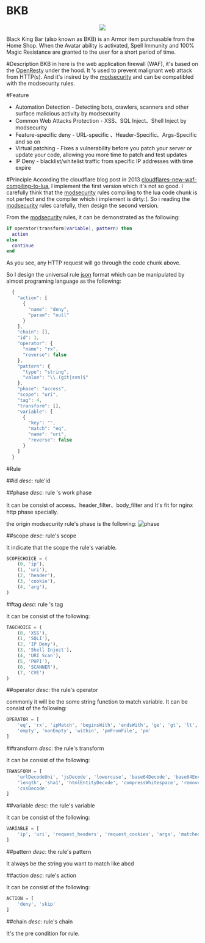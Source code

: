 [modsecurity]: https://www.modsecurity.org
[openresty]: https://github.com/openresty
[json]: http://www.json.org

# BKB
<p align="center">
<img src="https://github.com/x-v8/bkb/blob/master/docs/Black_King_Bar_icon.png" />
</p>
Black King Bar (also known as BKB) is an Armor item purchasable from the Home Shop. When the Avatar ability is activated, Spell Immunity and 100% Magic Resistance are granted to the user for a short period of time.


#Description
BKB in here is the web application firewall (WAF), it's based on the [OpenResty] under the hood.
It 's used to prevent malignant web attack from HTTP(s). And it's insired by the [modsecurity] and can be compatibled with the modsecurity rules.

#Feature
* Automation Detection - Detecting bots, crawlers, scanners and other surface malicious activity by modsecurity
* Common Web Attacks Protection - XSS、SQL Inject、Shell Inject by modsecurity
* Feature-specific deny - URL-specific 、Header-Specific、Args-Specific and so on
* Virtual patching - Fixes a vulnerability before you patch your server or update your code, allowing
you more time to patch and test updates
* IP Deny - blacklist/whitelist traffic from specific IP addresses with time expire 

#Principle
According the cloudflare blog post in 2013 [cloudflares-new-waf-compiling-to-lua](https://blog.cloudflare.com/cloudflares-new-waf-compiling-to-lua/), I implement the first version which it's not so good. I carefully think that the [modsecurity] rules compiling to the lua code chunk is not perfect and the compiler which i implement is dirty:(. So i reading the [modsecurity] rules carefully, then design the second version.

From the [modsecurity] rules, it can be demonstrated as the following:

````lua
if operator(transform(variable), pattern) then
  action
else
  continue
end
````
As you see, any HTTP request will go through the code chunk above.

So I design the universal rule [json] format which can be manipulated by almost programing language as the following:
````javascript
  {
    "action": [
      {
        "name": "deny",
        "param": "null"
      }
    ],
    "chain": [],
    "id": 1,
    "operator": {
      "name": "rx",
      "reverse": false
    },
    "pattern": {
      "type": "string",
      "value": "\\.(git|svn)$"
    },
    "phase": "access",
    "scope": "uri",
    "tag": 4,
    "transform": [],
    "variable": [
      {
        "key": "",
        "match": "eq",
        "name": "uri",
        "reverse": false
      }
    ]
  }
````

#Rule

##id
*desc*: rule'id


##phase
*desc*: rule 's work phase

It can be consist of access、header_filter、body_filter and It's fit for nginx http phase specially.

the origin modsecurity rule's phase is the following:
![phase](https://github.com/x-v8/bkb/blob/master/docs/modsecurity.jpeg)


##scope
*desc*: rule's scope

It indicate that the scope the rule's variable.

````python
SCOPECHOICE = (
    (0, 'ip'),
    (1, 'uri'),
    (2, 'header'),
    (3, 'cookie'),
    (4, 'arg'),
)
````


##tag
*desc*: rule 's tag

It can be consist of the following:

````python
TAGCHOICE = (
    (0, 'XSS'),
    (1, 'SQLI'),
    (2, 'IP Deny'),
    (3, 'Shell Inject'),
    (4, 'URI Scan'),
    (5, 'PHPI'),
    (6, 'SCANNER'),
    (7, 'CVE')
)
````

##operator
*desc*: the rule's operator

commonly it will be the some string function to match variable. It can be consist of the following:
````python
OPERATOR = [
    'eq', 'rx', 'ipMatch', 'beginsWith', 'endsWith', 'ge', 'gt', 'lt', 'le',
    'empty', 'nonEmpty', 'within', 'pmFromFile', 'pm'
]
````

##transform
*desc*: the rule's transform

It can be consist of the following:
````python
TRANSFORM = [
    'urlDecodeUni', 'jsDecode', 'lowercase', 'base64Decode', 'base64Encode',
    'length', 'sha1', 'htmlEntityDecode', 'compressWhitespace', 'removeWhitespace',
    'cssDecode'
]
````

##variable
*desc*: the rule's variable

It can be consist of the following:
````python
VARIABLE = [
    'ip', 'uri', 'request_headers', 'request_cookies', 'args', 'matched_var'
]
````

##pattern
*desc*: the rule's pattern

It always be the string you want to match like abcd


##action
*desc*: rule's action

It can be consist of the following:
````python
ACTION = [
    'deny', 'skip'
]
````

##chain
*desc*: rule's chain

It's the pre condition for rule.
